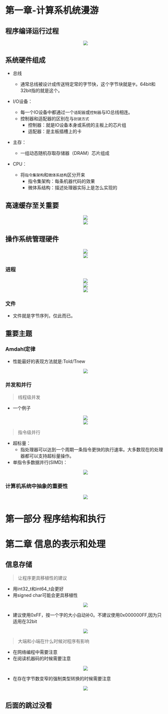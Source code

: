 # 第一章-计算系机统漫游
## 程序编译运行过程
<div align="center">
<img style="zoom:90%" src="pic/1-1.png">
</div>

## 系统硬件组成
- 总线
  - 通常总线被设计成传送特定常的字节快，这个字节块就是`字`。64bit和32bit指的就是这个。


- I/O设备：
  - 每一个IO设备中都通过一个`适配器`或`控制器`与IO总线相连。
  - 控制器和适配器的区别在与`封装方式`
    - 控制器：就是IO设备本身或系统的主板上的芯片组
    - 适配器：是主板插槽上的卡

- 主存：
  - 一组动态随机存取存储器（DRAM）芯片组成 

- CPU：
  - 将`指令集架构`和`微体系结构`区分开来
    - 指令集架构：每条机器代码的效果
    - 微体系结构：描述处理器实际上是怎么实现的

## 高速缓存至关重要
<div align="center"><img style="zoom:90%" src="pic/1-3.png"></div>
<div align="center"><img style="zoom:90%" src="pic/1-4.png"></div>

## 操作系统管理硬件
<div align="center"><img style="zoom:90%" src="pic/1-5.png"></div>
<div align="center"><img style="zoom:90%" src="pic/1-6.png"></div>

### 进程
<div align="center"><img style="zoom:90%" src="pic/1-7.png"></div>
<div align="center"><img style="zoom:90%" src="pic/1-8.png"></div>
<div align="center"><img style="zoom:90%" src="pic/1-9.png"></div>

### 文件
- 文件就是字节序列，仅此而已。

## 重要主题
### Amdahl定律
- 性能最好的表现方法就是:Told/Tnew
<div align="center"><img style="zoom:90%" src="pic/1-10.png"></div>

### 并发和并行

> 线程级并发
- 一个例子
<div align="center"><img style="zoom:90%" src="pic/1-11.png"></div>
<div align="center"><img style="zoom:90%" src="pic/1-12.png"></div>

> 指令级并行
- 超标量：
  - 指处理器可以达到一个周期一条指令更快的执行速率。大多数现在的处理器都可以支持超标量操作。
- 单指令多数据并行(SIMD)：
<div align="center"><img style="zoom:90%" src="pic/1-13.png"></div>


### 计算机系统中抽象的重要性

<div align="center"><img style="zoom:90%" src="pic/1-14.png"></div>

# 第一部分 程序结构和执行
# 第二章 信息的表示和处理
## 信息存储
> 让程序更具移植性的建议

- 用int32_t和int64_t会更好
- 用signed char可能会更具移植性
<div align="center"><img style="zoom:90%" src="pic/1-15.png"></div>

- 建议使用0xFF，按一个字的大小自动补0。不建议使用0x000000FF,因为只适用在32bit
<div align="center"><img style="zoom:90%" src="pic/2-2.png"></div>

> 大端和小端在什么时候对程序有影响

- 在网络编程中需要注意
- 在阅读机器码的时候需要注意
<div align="center"><img style="zoom:90%" src="pic/1-16.png"></div>

- 在存在字节数变窄的强制类型转换的时候需要注意
<div align="center"><img style="zoom:90%" src="pic/2-1.png"></div>

## 后面的跳过没看
# 